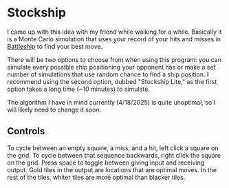 # Stockship

I came up with this idea with my friend while walking for a while. Basically it is a Monte Carlo simulation that uses your record of your hits and misses in [Battleship](https://en.wikipedia.org/wiki/Battleship_(game)) to find your best move. 

There will be two options to choose from when using this program: you can simulate every possible ship positioning your opponent has or make a set number of simulations that use random chance to find a ship position. I recommend using the second option, dubbed "Stockship Lite," as the first option takes a long time (~10 minutes) to simulate. 

The algorithm I have in mind currently (4/18/2025) is quite unoptimal, so I will likely need to change it soon.

## Controls

To cycle between an empty square, a miss, and a hit, left click a square on the grid. To cycle between that sequence backwards, right click the square on the grid. 
Press space to toggle between giving input and receiving output. Gold tiles in the output are locations that are optimal moves. In the rest of the tiles, whiter tiles are more optimal than blacker tiles.